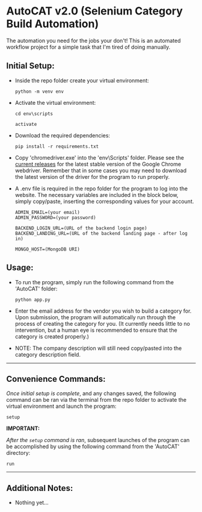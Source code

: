 # AutoCAT v2.0 (Selenium Category Build Automation)
 The automation you need for the jobs your don't! This is an automated workflow project for a simple task that I'm tired of doing manually.

## Initial Setup:

 - Inside the repo folder create your virtual environment:

    ```python -m venv env```

 - Activate the virtual environment:

    ```cd env\scripts```

    ```activate```

 - Download the required dependencies:

    ```pip install -r requirements.txt```

 - Copy 'chromedriver.exe' into the 'env\Scripts' folder. Please see the [current releases](https://chromedriver.chromium.org/downloads) for the latest stable version of the Google Chrome webdriver. Remember that in some cases you may need to download the latest version of the driver for the program to run properly.

 - A .env file is required in the repo folder for the program to log into the website. The necessary variables are included in the block below, simply copy/paste, inserting the corresponding values for your account.

    ```
    ADMIN_EMAIL=(your email)
    ADMIN_PASSWORD=(your password)

    BACKEND_LOGIN_URL=(URL of the backend login page)
    BACKEND_LANDING_URL=(URL of the backend landing page - after log in)

    MONGO_HOST=(MongoDB URI)
    ```

## Usage:
 - To run the program, simply run the following command from the 'AutoCAT' folder:

    ```python app.py```

 - Enter the email address for the vendor you wish to build a category for. Upon submission, the program will automatically run through the process of creating the category for you.
 (It currently needs little to no intervention, but a human eye is recommended to ensure that the category is created properly.)

 - NOTE: The company description will still need copy/pasted into the category description field.

-----

## Convenience Commands:

   *Once initial setup is complete*, and any changes saved, the following command can be ran via the terminal from the repo folder to activate the virtual environment and launch the program:

   ```setup```


   **IMPORTANT:**

   *After the `setup` command is ran*, subsequent launches of the program can be accomplished by using the following command from the 'AutoCAT' directory:

   ```run```

-----

## Additional Notes:

   - Nothing yet...